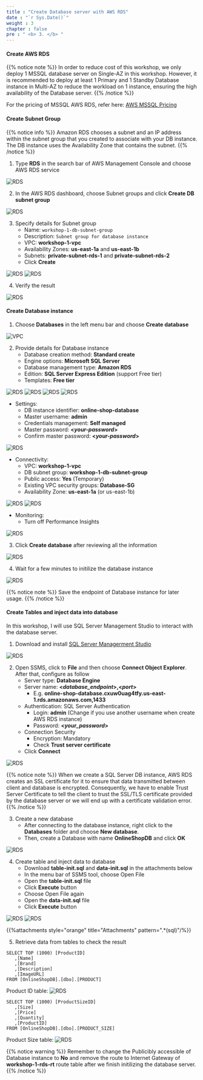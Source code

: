 ```yaml
---
title : "Create Database server with AWS RDS"
date : "`r Sys.Date()`"
weight : 3
chapter : false
pre : " <b> 3. </b> "
---
```


#### Create AWS RDS
{{% notice note %}}
In order to reduce cost of this workshop, we only deploy 1 MSSQL database server on Single-AZ in this workshop. However, it is recommended to deploy at least 1 Primary and 1 Standby Database instance in Multi-AZ to reduce the workload on 1 instance, ensuring the high availability of the Database server.
{{% /notice %}}

For the pricing of MSSQL AWS RDS, refer here: [AWS MSSQL Pricing](https://aws.amazon.com/rds/sqlserver/pricing/)

#### Create Subnet Group
{{% notice info %}}
Amazon RDS chooses a subnet and an IP address within the subnet group that you created to associate with your DB instance. The DB instance uses the Availability Zone that contains the subnet.
{{% /notice %}}

1. Type **RDS** in the search bar of AWS Management Console and choose AWS RDS service

![RDS](/images/3-createrds/001-createrds.png?width=50pc)

2. In the AWS RDS dashboard, choose Subnet groups and click **Create DB subnet group**

![RDS](/images/3-createrds/002-createrds-1.png?width=90pc)

3. Specify details for Subnet group
    + Name: ```workshop-1-db-subnet-group```
    + Description: ```Subnet group for database instance```
    + VPC: **workshop-1-vpc**
    + Availability Zones: **us-east-1a** and **us-east-1b**
    + Subnets: **private-subnet-rds-1** and **private-subnet-rds-2**
    + Click **Create**

![RDS](/images/3-createrds/003-createrds.png?width=40pc)
![RDS](/images/3-createrds/004-createrds.png?width=40pc)

4. Verify the result

![RDS](/images/3-createrds/005-createrds.png?width=90pc)

#### Create Database instance

1. Choose **Databases** in the left menu bar and choose **Create database**

![VPC](/images/3-createrds/006-createrds-1.png?width=90pc)

2. Provide details for Database instance
   + Database creation method: **Standard create**
   + Engine options: **Microsoft SQL Server**
   + Database management type: **Amazon RDS**
   + Edition: **SQL Server Express Edition** (support Free tier)
   + Templates: **Free tier**

![RDS](/images/3-createrds/011-createrds.png?width=40pc)
![RDS](/images/3-createrds/012-createrds.png?width=40pc)
![RDS](/images/3-createrds/013-createrds.png?width=40pc)
![RDS](/images/3-createrds/014-createrds.png?width=40pc)

   + Settings:
     + DB instance identifier: **online-shop-database**
     + Master username: **admin**
     + Credentials management: **Self managed**
     + Master password: **<_your-password_>**
     + Confirm master password: **<_your-password_>**

![RDS](/images/3-createrds/015-createrds.png?width=40pc)

   + Connectivity:
     + VPC: **workshop-1-vpc**
     + DB subnet group: **workshop-1-db-subnet-group**
     + Public access: **Yes** (Temporary)
     + Existing VPC security groups: **Database-SG**
     + Availability Zone: **us-east-1a** (or us-east-1b)

![RDS](/images/3-createrds/016-createrds.png?width=40pc)
![RDS](/images/3-createrds/017-createrds.png?width=40pc)

   + Monitoring:
     + Turn off Performance Insights

![RDS](/images/3-createrds/018-createrds.png?width=40pc)

3. Click **Create database** after reviewing all the information

![RDS](/images/3-createrds/019-createrds.png?width=40pc)

4. Wait for a few minutes to initilize the database instance

![RDS](/images/3-createrds/020-createrds.png?width=90pc)

{{% notice note %}}
Save the endpoint of Database instance for later usage.
{{% /notice %}}

#### Create Tables and inject data into database

In this workshop, I will use SQL Server Management Studio to interact with the database server. 

1. Download and install [SQL Server Managerment Studio](https://aka.ms/ssmsfullsetup)

![RDS](/images/3-createrds/28-additional.png?width=50pc)

2. Open SSMS, click to **File** and then choose **Connect Object Explorer**. After that, configure as follow
   + Server type: **Database Engine**
   + Server name: **<_database_endpoint_>,<_port_>**
      - E.g. **online-shop-database.cxuw0uag4tfy.us-east-1.rds.amazonaws.com,1433**
   + Authentication: SQL Server Authentication
     + Login: **admin** (Change if you use another username when create AWS RDS instance)
     + Password: **<_your_password_>**
   + Connection Security
     + Encryption: Mandatory
     + Check **Trust server certificate**
   + Click **Connect**

![RDS](/images/3-createrds/021-createrds.png?width=40pc)

{{% notice note %}}
When we create a SQL Server DB instance, AWS RDS creates an SSL certificate for it to ensure that data transmitted between client and database is encrypted. Consequently, we have to enable Trust Server Certificate to tell the client to trust the SSL/TLS certificate provided by the database server or we will end up with a certificate validation error.
{{% /notice %}}

3. Create a new database
   + After connecting to the database instance, right click to the **Databases** folder and choose **New database**. 
   + Then, create a Database with name **OnlineShopDB** and click **OK**

![RDS](/images/3-createrds/022-createrds.png?width=90pc)

4. Create table and inject data to database
   + Download **table-init.sql** and **data-init.sql** in the attachments below
   + In the menu bar of SSMS tool, choose Open File
   + Open the **table-init.sql** file
   + Click **Execute** button
   + Choose Open File again
   + Open the **data-init.sql** file
   + Click **Execute** button

![RDS](/images/3-createrds/024-createrds.png?width=90pc)
![RDS](/images/3-createrds/025-createrds.png?width=90pc)

{{%attachments style="orange" title="Attachments" pattern=".*(sql)"/%}}

5. Retrieve data from tables to check the result

```
SELECT TOP (1000) [ProductID]
   ,[Name]
   ,[Brand]
   ,[Description]
   ,[ImageURL]
FROM [OnlineShopDB].[dbo].[PRODUCT]
```
Product ID table:
![RDS](/images/3-createrds/026-createrds.png?width=90pc)

```
SELECT TOP (1000) [ProductSizeID]
   ,[Size]
   ,[Price]
   ,[Quantity]
   ,[ProductID]
FROM [OnlineShopDB].[dbo].[PRODUCT_SIZE]
```
Product Size table:
![RDS](/images/3-createrds/027-createrds.png?width=90pc)

{{% notice warning %}}
Remember to change the Publicibly accessible of Database instance to **No** and remove the route to Internet Gateway of **workshop-1-rds-rt** route table after we finish initilizing the database server.
{{% /notice %}}